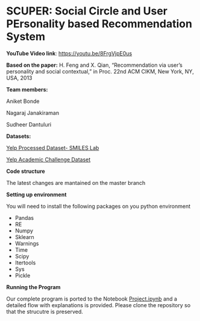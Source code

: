 # SCUPER: Social Circle and User PErsonality based Recommendation System


**YouTube Video link**: https://youtu.be/8FrgVjpE0us

**Based on the paper:** H. Feng and X. Qian, “Recommendation via user’s personality and social contextual,” in Proc. 22nd ACM CIKM, New York, NY, USA, 2013

**Team members:**

Aniket Bonde

Nagaraj Janakiraman

Sudheer Dantuluri


**Datasets:**

[Yelp Processed Dataset- SMILES Lab](http://smiles.xjtu.edu.cn/Download/Download_yelp.html)

[Yelp Academic Challenge Dataset](https://www.yelp.com/dataset_challenge)

**Code structure**

The latest changes are mantained on the master branch

**Setting up environment**

You will need to install the following packages on you python environment

* Pandas
* RE
* Numpy
* Sklearn
* Warnings
* Time
* Scipy
* Itertools
* Sys
* Pickle


**Running the Program**

Our complete program is ported to the Notebook [Project.ipynb](https://github.com/tjnagaraj/Information-Retrieval-Project/blob/master/project.ipynb) and a detailed flow with explanations is provided. Please clone the repository so that the strucutre is preserved.
